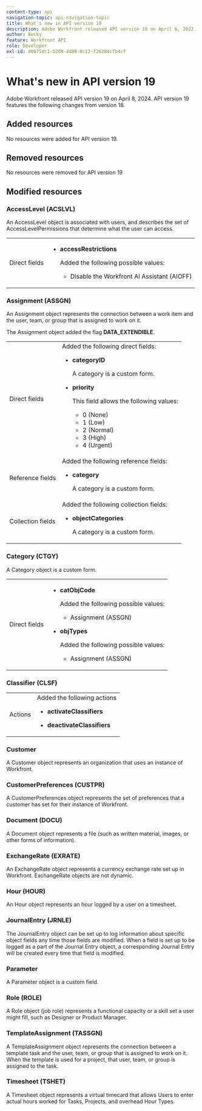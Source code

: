 ```yaml
---
content-type: api
navigation-topic: api-navigation-topic
title: What's new in API version 19
description: Adobe Workfront released API version 19 on April 6, 2022. API version 19 features the following changes from version 18.
author: Becky
feature: Workfront API
role: Developer
exl-id: d0675dc1-b2d9-4d80-8c12-f26284cfb4cf
---
```

# What's new in API version 19

Adobe Workfront released API version 19 on April 8, 2024. API version 19 features the following changes from version 18.

## Added resources

No resources were added for API version 19.

## Removed resources

No resources were removed for API version 19

## Modified resources

### AccessLevel (ACSLVL)

An AccessLevel object is associated with users, and describes the set of AccessLevelPermissions that determine what the user can access.

<table>
  <tbody>
    <tr>
      <td role="rowheader">Direct fields</td>
      <td>
        <ul>
          <li>
            <p><b>accessRestrictions</b><p>Added the following possible values:
            </p>
            <ul>
              <li>
                <p>Disable the Workfront AI Assistant (AIOFF)
                </p>
              </li>
             </ul>
          </li>
        </ul>
      </td>
    </tr>
  </tbody>
</table>

### Assignment (ASSGN)

An Assignment object represents the connection between a work item and the user, team, or group that is assigned to work on it.

The Assignment object added the flag **DATA_EXTENDIBLE**.

<table>
  <tbody>
    <tr>
      <td role="rowheader">Direct fields</td>
      <td>Added the following direct fields:
        <ul>
          <li>
            <p><b>categoryID</b><p>A category is a custom form.
            </p>
          </li>
          <li>
            <p><b>priority</b><p>This field allows the following values:
            <ul>
              <li>0 (None)</li>
              <li>1 (Low)</li>
              <li>2 (Normal)</li>
              <li>3 (High)</li>
              <li>4 (Urgent)</li>
             </ul>
          </li>
        </ul>
      </td>
    <tr>
      <td role="rowheader">Reference fields</td>
      <td>Added the following reference fields:
        <ul>
          <li>
            <p><b>category</b><p>A category is a custom form.
            </p>
          </li>
        </ul>
      </td>
    </tr>
    <tr>
      <td role="rowheader">Collection fields</td>
      <td>Added the following collection fields:
        <ul>
          <li>
            <p><b>objectCategories</b><p>A category is a custom form.
            </p>
          </li>
        </ul>
      </td>
    </tr>
  </tbody>
</table>



### Category (CTGY)

A Category object is a custom form.

<table>
  <tbody>
    <tr>
      <td role="rowheader">Direct fields</td>
      <td>
        <ul>
          <li>
            <p><b>catObjCode</b><p>Added the following possible values:
            </p>
            <ul>
              <li>
                <p>Assignment (ASSGN)
                </p>
              </li>
             </ul>
          </li>
          <li>
            <p><b>objTypes</b><p>Added the following possible values:
            </p>
            <ul>
              <li>
                <p>Assignment (ASSGN)
                </p>
              </li>
             </ul>
          </li>
        </ul>
      </td>
    </tr>
  </tbody>
</table>

### Classifier (CLSF)

<table>
  <tbody>
    <tr>
      <td role="rowheader">Actions</td>
      <td>Added the following actions
        <ul>
          <li>
            <p><b>activateClassifiers</b><p</p>
          </li>
          <li>
            <p><b>deactivateClassifiers</b><p></p>
          </li>
        </ul>
      </td>
  </tbody>
</table>


### Customer

A Customer object represents an organization that uses an instance of Workfront.



### CustomerPreferences (CUSTPR)

A CustomerPreferences object represents the set of preferences that a customer has set for their instance of Workfront.



### Document (DOCU)

A Document object represents a file (such as written material, images, or other forms of information).



### ExchangeRate (EXRATE)

An ExchangeRate object represents a currency exchange rate set up in Workfront. ExchangeRate objects are not dynamic.



### Hour (HOUR)

An Hour object represents an hour logged by a user on a timesheet.



### JournalEntry (JRNLE)

The JournalEntry object can be set up to log information about specific object fields any time those fields are modified. When a field is set up to be logged as a part of the Journal Entry object, a corresponding Journal Entry will be created every time that field is modified.



### Parameter

A Parameter object is a custom field.



### Role (ROLE)

A Role object (job role) represents a functional capacity or a skill set a user might fill, such as Designer or Product Manager.



### TemplateAssignment (TASSGN)

A TemplateAssignment object represents the connection between a template task and the user, team, or group that is assigned to work on it. When the template is used for a project, that user, team, or group is assigned to the task.

### Timesheet (TSHET)

A Timesheet object represents a virtual timecard that allows Users to enter actual hours worked for Tasks, Projects, and overhead Hour Types.




